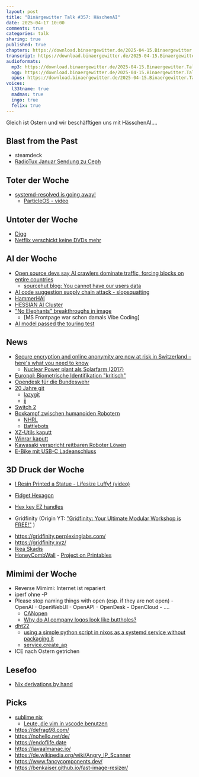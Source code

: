 ```yaml
---
layout: post
title: "Binärgewitter Talk #357: HäschenAI"
date: 2025-04-17 10:00
comments: true
categories: talk
sharing: true
published: true
chapters: https://download.binaergewitter.de/2025-04-15.Binaergewitter.Talk.357.chapters.txt
transcript: https://download.binaergewitter.de/2025-04-15.Binaergewitter.Talk.357-speech.json
audioformats:
  mp3: https://download.binaergewitter.de/2025-04-15.Binaergewitter.Talk.357.mp3
  ogg: https://download.binaergewitter.de/2025-04-15.Binaergewitter.Talk.357.ogg
  opus: https://download.binaergewitter.de/2025-04-15.Binaergewitter.Talk.357.opus
voices:
  l33tname: true
  madmas: true
  ingo: true
  felix: true
---
```

Gleich ist Ostern und wir beschäfftigen uns mit HässchenAI....

## Blast from the Past
- steamdeck
- [RadioTux Januar Sendung zu Ceph](https://www.radiotux.de/index.php?/archives/8103-RadioTux-Sendung-Januar-2025.html )

## Toter der Woche
- [systemd-resolved is going away!]( https://gnu.gl/@wtfismyip/114241028190253398 )
  - [ParticleOS]( https://news.itsfoss.com/systemd-particle-os/ )[ - video]( https://fosdem.org/2025/schedule/event/fosdem-2025-4057-particleos-can-we-make-lennart-poettering-run-an-image-based-distribution-/ )

## Untoter der Woche
- [Digg]( https://www.heise.de/news/Als-eine-Nutzerschaft-ihre-Content-Moderatoren-stuerzte-Digg-versucht-Neustart-10349123.html )
- [Netflix verschickt keine DVDs mehr](https://winfuture.de/news,138763.html )


## AI der Woche
- [Open source devs say AI crawlers dominate traffic, forcing blocks on entire countries]( https://arstechnica.com/ai/2025/03/devs-say-ai-crawlers-dominate-traffic-forcing-blocks-on-entire-countries/ )
  - [sourcehut blog: You cannot have our users data]( https://sourcehut.org/blog/2025-04-15-you-cannot-have-our-users-data/ )
- [AI code suggestion supply chain attack - slopsquatting ]( https://www.theregister.com/2025/04/12/ai_code_suggestions_sabotage_supply_chain/ )
- [HammerHAI]( https://www.uni-stuttgart.de/universitaet/aktuelles/meldungen/AI-Factory-am-Hoechstleistungsrechenzentrum-der-Universitaet-Stuttgart/ )
- [HESSIAN AI Cluster]( https://hessian.ai/de/ )
- ["No Elephants" breakthroughs in image]( https://www.oneusefulthing.org/p/no-elephants-breakthroughs-in-image )
  - [MS Frontpage war schon damals Vibe Coding]
- [AI model passed the touring test]( https://futurism.com/ai-model-turing-test )


## News

- [Secure encryption and online anonymity are now at risk in Switzerland – here's what you need to know]( https://www.techradar.com/vpn/vpn-privacy-security/secure-encryption-and-online-anonymity-are-now-at-risk-in-switzerland-heres-what-you-need-to-know )
  - [Nuclear Power plant als Solarfarm (2017)]( https://www.solarquotes.com.au/blog/solar-power-nuclear-plant-mb0113/ )
- [Europol: Biometrische Identifikation "kritisch"]( https://www.heise.de/news/Europol-beleuchtet-Schwachstellen-biometrischer-Identifizierung-10348132.html )
- [Opendesk für die Bundeswehr]( https://www.heise.de/news/Rahmenvertrag-MS-365-Alternative-OpenDesk-soll-die-Bundeswehr-erobern-10342327.html )
- [20 Jahre git](https://linuxnews.de/git-feiert-20-geburtstag/)
  * [lazygit]( https://github.com/jesseduffield/lazygit )
  * [jj]( https://github.com/jj-vcs/jj )
- [Switch 2]( https://www.nintendo.com/us/gaming-systems/switch-2/ )
- [Boxkampf zwischen humanoiden Robotern]( https://www.heise.de/news/Iron-Fist-Unitree-plant-Boxkampf-zwischen-humanoiden-Robotern-10348370.html )
  - [NHRL]( https://www.youtube.com/@NHRL/featured )
  - [Battlebots]( https://www.youtube.com/@BattleBots )
- [XZ-Utils kaputt]( https://www.heise.de/news/XZ-Utils-Schwachstelle-ermoeglicht-vermutlich-Codeschmuggel-10343043.html )
- [Winrar kaputt]( https://www.heise.de/news/Sicherheitsupdate-Angreifer-koennen-Winrar-Schadcode-unterschieben-10342337.html )
- [Kawasaki verspricht reitbaren Roboter Löwen]( https://www.heise.de/news/Kawasaki-verspricht-reitbaren-Roboter-Loewen-als-Offroad-Vehikel-10342061.html )
- [E-Bike mit USB-C Ladeanschluss]( https://www.heise.de/news/Ampler-stellt-erstes-E-Bike-mit-USB-C-Ladeanschluss-vor-10333918.html )

## 3D Druck der Woche

- [I Resin Printed a Statue - Lifesize Luffy! (video)]( https://www.youtube.com/watch?v=JP6wrMqy9Os )
- [Fidget Hexagon]( https://makeronline.com/en/model/Fidget%20Hexagon/18625.html )
- [Hex key EZ handles]( https://makerworld.com/en/models/577906-hex-key-ez-handles )

- Gridfinity (Origin YT:  ["Gridfinity: Your Ultimate Modular Workshop is FREE!"]( https://www.youtube.com/watch?v=ra_9zU-mnl8) )
 * https://gridfinity.perplexinglabs.com/
 * https://gridfinity.xyz/
 * [Ikea Skadis]( https://www.ikea.com/de/de/p/skadis-lochplatte-weiss-00320803/ )
 * [HoneyCombWall]( https://www.reddit.com/r/honeycombwall/ ) - [Project on Printables]( https://www.printables.com/model/152592-honeycomb-storage-wall )

## Mimimi der Woche

- Reverse Mimimi: Internet ist repariert
- iperf ohne -P
- Please stop naming things with open (esp. if they are not open) - OpenAI - OpenWebUI - OpenAPI - OpenDesk - OpenCloud - ....
  * [CANopen]( https://en.wikipedia.org/wiki/CANopen )
  * [Why do AI company logos look like buttholes?]( https://velvetshark.com/ai-company-logos-that-look-like-buttholes )
- [dht22]( https://learn.adafruit.com/modern-replacements-for-dht11-dht22-sensors/what-are-better-alternatives )
  - [using a simple python script in nixos as a systemd service without packaging it]( https://euer.krebsco.de/using-a-simple-python-script-in-nixos-as-systemd-service-without-packaging-it.html )
  - [service.create_ap]( https://search.nixos.org/options?channel=24.11&show=services.create_ap.settings&from=0&size=50&sort=relevance&type=packages&query=services.create_ap )
- ICE nach Ostern getrichen

## Lesefoo
- [Nix derivations by hand]( https://fzakaria.com/2025/03/23/nix-derivations-by-hand )

## Picks
- [sublime nix]( https://github.com/wmertens/sublime-nix )
  - [Leute, die vim in vscode benutzen]( https://outerheaven.club/notice/Asl3dZM8uenXCPZamO )
- https://defrag98.com/
- https://nohello.net/de/
- https://endoflife.date
- https://javaalmanac.io/
- https://de.wikipedia.org/wiki/Angry_IP_Scanner
- https://www.fancycomponents.dev/
- https://benkaiser.github.io/fast-image-resizer/

